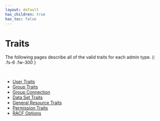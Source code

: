 ```yaml
---
layout: default
has_children: true
has_toc: false
---
```


# Traits

The following pages describe all of the valid traits for each admin type.
{: .fs-6 .fw-300 }

&nbsp;

* [User Traits](./user.md)
* [Group Traits](./group.md)
* [Group Connection](./group_connection.md)
* [Data Set Traits](./dataset.md)
* [General Resource Traits](./resource.md)
* [Permission Traits](./permission.md)
* [RACF Options](./racf_options.md)
